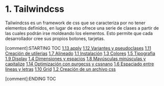 # 1. Tailwindcss

Tailwindcss es un framework de css que se caracteriza por no tener
elementos definidos, en lugar de eso ofrece una serie de clases a partir
de las cuales podrán irse moldeando los elementos. Esto permite que cada
desarrollador cree sus propios botones, tarjetas.


[comment]:STARTING TOC
[1.13 apply](<./content/1.13 apply.md>)
[1.12 Variantes y pseudoclases](<./content/1.12 Variantes y pseudoclases.md>)
[1.11 Creación de utilerias](<./content/1.11 Creación de utilerias.md>)
[1.7 Alineado](<./content/1.7 Alineado.md>)
[1.1 Instalación](<./content/1.1 Instalación.md>)
[1.3 Colores](<./content/1.3 Colores.md>)
[1.5 Tipografia](<./content/1.5 Tipografia.md>)
[1.9 Display](<./content/1.9 Display.md>)
[1.4 Dimensiones y espacios](<./content/1.4 Dimensiones y espacios.md>)
[1.8 Mayúsculas minúsculas y capitalize](<./content/1.8 Mayúsculas minúsculas y capitalize.md>)
[1.14 Optimización con purgecss y cssnano](<./content/1.14 Optimización con purgecss y cssnano.md>)
[1.6 Espaciado entre lineas y letras](<./content/1.6 Espaciado entre lineas y letras.md>)
[1.10 Grid](<./content/1.10 Grid.md>)
[1.2 Creación de un archivo css](<./content/1.2 Creación de un archivo css.md>)

[comment]:ENDING TOC